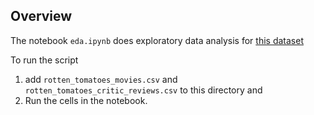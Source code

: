 Overview
---
The notebook `eda.ipynb` does exploratory data analysis for [this dataset](https://www.kaggle.com/datasets/stefanoleone992/rotten-tomatoes-movies-and-critic-reviews-dataset)

To run the script
1. add `rotten_tomatoes_movies.csv` and `rotten_tomatoes_critic_reviews.csv` to this directory and
2. Run the cells in the notebook.